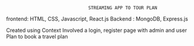                                    STREAMING APP TO TOUR PLAN
frontend: HTML, CSS, Javascript, React.js
Backend : MongoDB, Express.js

Created using Context
Involved a login, register page with admin and user
Plan to book a travel plan 

